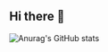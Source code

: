 ## Hi there 👋

![Anurag's GitHub stats](https://github-readme-stats.vercel.app/api?username=reyhannaufal&show_icons=true&theme=default&count_private=true&show_icons=true&hide=contribs)



<!--
**reyhannaufal/reyhannaufal** is a ✨ _special_ ✨ repository because its `README.md` (this file) appears on your GitHub profile.

Here are some ideas to get you started:

- 🔭 I’m currently working on ...
- 🌱 I’m currently learning ...
- 👯 I’m looking to collaborate on ...
- 🤔 I’m looking for help with ...
- 💬 Ask me about ...
- 📫 How to reach me: ...
- 😄 Pronouns: ...
- ⚡ Fun fact: ...
-->
